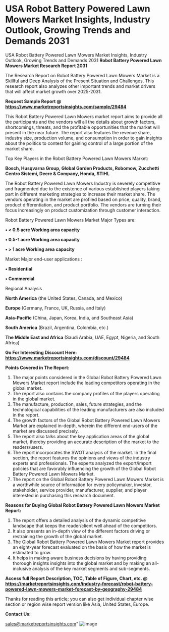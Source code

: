 # USA Robot Battery Powered Lawn Mowers Market Insights, Industry Outlook, Growing Trends and Demands 2031
USA Robot Battery Powered Lawn Mowers Market Insights, Industry Outlook, Growing Trends and Demands 2031
<strong>Robot Battery Powered Lawn Mowers Market Research Report 2031</strong>

The Research Report on Robot Battery Powered Lawn Mowers Market is a Skillful and Deep Analysis of the Present Situation and Challenges. This research report also analyzes other important trends and market drivers that will affect market growth over 2025-2031.

<strong>Request Sample Report @ <a href=https://www.marketreportsinsights.com/sample/29484>https://www.marketreportsinsights.com/sample/29484</a></strong>

This Robot Battery Powered Lawn Mowers market report aims to provide all the participants and the vendors will all the details about growth factors, shortcomings, threats, and the profitable opportunities that the market will present in the near future. The report also features the revenue share, industry size, production volume, and consumption in order to gain insights about the politics to contest for gaining control of a large portion of the market share.

Top Key Players in the Robot Battery Powered Lawn Mowers Market:

<strong>Bosch, Husqvarna Group, Global Garden Products, Robomow, Zucchetti Centro Sistemi, Deere & Company, Honda, STIHL</strong>

The Robot Battery Powered Lawn Mowers Industry is severely competitive and fragmented due to the existence of various established players taking part in different marketing strategies to increase their market share. The vendors operating in the market are profiled based on price, quality, brand, product differentiation, and product portfolio. The vendors are turning their focus increasingly on product customization through customer interaction.

Robot Battery Powered Lawn Mowers Market Major Types are:

<strong>• < 0.5 acre Working area capacity

• 0.5-1 acre Working area capacity

• > 1 acre Working area capacity</strong>

Market Major end-user applications :

<strong>• Residential

• Commercial</strong>

Regional Analysis

</u><strong><b>North America</b></strong> (the United States, Canada, and Mexico)

<strong><b>Europe </b></strong>(Germany, France, UK, Russia, and Italy)

<strong><b>Asia-Pacific</b></strong> (China, Japan, Korea, India, and Southeast Asia)

<strong><b>South America</b></strong> (Brazil, Argentina, Colombia, etc.)

<strong><b>The Middle East and Africa</b></strong> (Saudi Arabia, UAE, Egypt, Nigeria, and South Africa)

<strong>Go For Interesting Discount Here: <a href=https://www.marketreportsinsights.com/discount/29484>https://www.marketreportsinsights.com/discount/29484</a></strong>

<strong>Points Covered in The Report:</strong>
<ol>
  <li>The major points considered in the Global Robot Battery Powered Lawn Mowers Market report include the leading competitors operating in the global market.</li>
  <li>The report also contains the company profiles of the players operating in the global market.</li>
  <li>The manufacture, production, sales, future strategies, and the technological capabilities of the leading manufacturers are also included in the report.</li>
  <li>The growth factors of the Global Robot Battery Powered Lawn Mowers Market are explained in-depth, wherein the different end-users of the market are discussed precisely.</li>
  <li>The report also talks about the key application areas of the global market, thereby providing an accurate description of the market to the readers/users.</li>
  <li>The report incorporates the SWOT analysis of the market. In the final section, the report features the opinions and views of the industry experts and professionals. The experts analyzed the export/import policies that are favorably influencing the growth of the Global Robot Battery Powered Lawn Mowers Market.</li>
  <li>The report on the Global Robot Battery Powered Lawn Mowers Market is a worthwhile source of information for every policymaker, investor, stakeholder, service provider, manufacturer, supplier, and player interested in purchasing this research document.</li>
</ol>
<strong>Reasons for Buying Global Robot Battery Powered Lawn Mowers Market Report:</strong>

<ol>
  <li>The report offers a detailed analysis of the dynamic competitive landscape that keeps the reader/client well ahead of the competitors.</li>
  <li>It also presents an in-depth view of the different factors driving or restraining the growth of the global market.</li>
  <li>The Global Robot Battery Powered Lawn Mowers Market report provides an eight-year forecast evaluated on the basis of how the market is estimated to grow.</li>
  <li>It helps in making aware business decisions by having providing thorough insights insights into the global market and by making an all-inclusive analysis of the key market segments and sub-segments.</li>
</ol>
<strong>Access full Report Description, TOC, Table of Figure, Chart, etc. @ <a href=https://marketreportsinsights.com/industry-forecast/robot-battery-powered-lawn-mowers-market-forecast-by-geography-29484>https://marketreportsinsights.com/industry-forecast/robot-battery-powered-lawn-mowers-market-forecast-by-geography-29484</a></strong>


Thanks for reading this article; you can also get individual chapter wise section or region wise report version like Asia, United States, Europe.

<strong>Contact Us:</strong>

sales@marketreportsinsights.com"
![image](https://github.com/user-attachments/assets/e234c9bf-0a3e-4e32-affe-9a2afd5b52e9)
